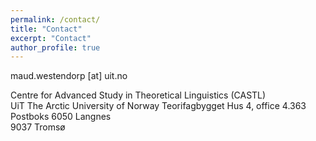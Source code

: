```yaml
---
permalink: /contact/
title: "Contact"
excerpt: "Contact"
author_profile: true
---
```


maud.westendorp [at] uit.no  
  
Centre for Advanced Study in Theoretical Linguistics (CASTL)  
UiT The Arctic University of Norway
Teorifagbygget Hus 4, office 4.363
Postboks 6050 Langnes  
9037 Tromsø  
